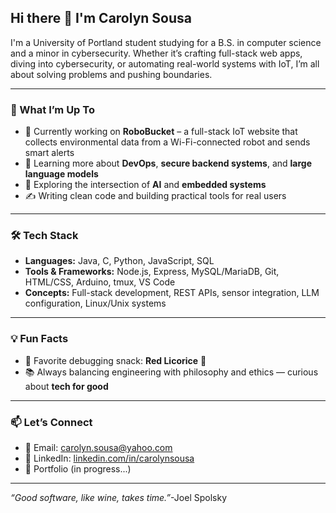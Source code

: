 ## Hi there 👋 I'm Carolyn Sousa

I'm a University of Portland student studying for a B.S. in computer science and a minor in cybersecurity. Whether it’s crafting full-stack web apps, diving into cybersecurity, or automating real-world systems with IoT, I’m all about solving problems and pushing boundaries.

---

### 🚀 What I’m Up To
- 🔭 Currently working on **RoboBucket** – a full-stack IoT website that collects environmental data from a Wi-Fi-connected robot and sends smart alerts
- 🌱 Learning more about **DevOps**, **secure backend systems**, and **large language models**
- 🧠 Exploring the intersection of **AI** and **embedded systems**
- ✍️ Writing clean code and building practical tools for real users

---

### 🛠️ Tech Stack
- **Languages:** Java, C, Python, JavaScript, SQL
- **Tools & Frameworks:** Node.js, Express, MySQL/MariaDB, Git, HTML/CSS, Arduino, tmux, VS Code
- **Concepts:** Full-stack development, REST APIs, sensor integration, LLM configuration, Linux/Unix systems

---

### 💡 Fun Facts
- 🧠 Favorite debugging snack: **Red Licorice** 🍬
- 📚 Always balancing engineering with philosophy and ethics — curious about **tech for good**

---

### 📫 Let’s Connect
- 💌 Email: [carolyn.sousa@yahoo.com](mailto:carolyn.sousa@yahoo.com)
- 🔗 LinkedIn: [linkedin.com/in/carolynsousa](https://www.linkedin.com/in/carolynsousa)  
- 🧠 Portfolio (in progress...)

---

_“Good software, like wine, takes time.”_-Joel Spolsky
